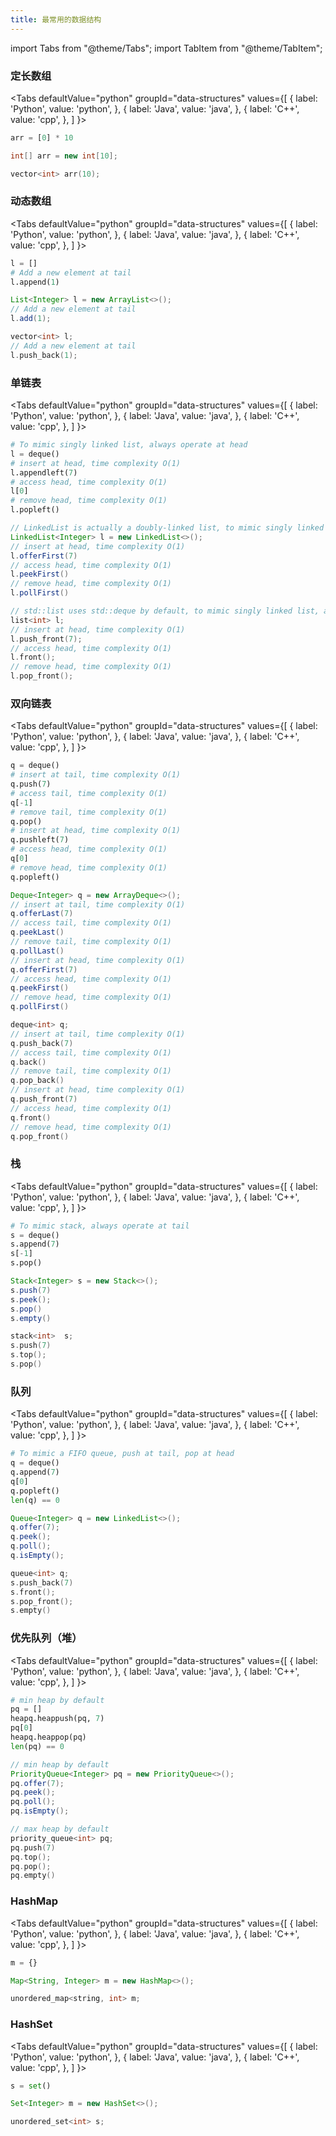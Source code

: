 ```yaml
---
title: 最常用的数据结构
---
```


import Tabs from "@theme/Tabs";
import TabItem from "@theme/TabItem";

### 定长数组

<Tabs
defaultValue="python"
groupId="data-structures"
values={[
{ label: 'Python', value: 'python', },
{ label: 'Java', value: 'java', },
{ label: 'C++', value: 'cpp', },
]
}>
<TabItem value="python">

```python
arr = [0] * 10
```

</TabItem>
<TabItem value="java">

```java
int[] arr = new int[10];
```

</TabItem>
<TabItem value="cpp">

```cpp
vector<int> arr(10);
```

</TabItem>
</Tabs>

### 动态数组

<Tabs
defaultValue="python"
groupId="data-structures"
values={[
{ label: 'Python', value: 'python', },
{ label: 'Java', value: 'java', },
{ label: 'C++', value: 'cpp', },
]
}>
<TabItem value="python">

```python
l = []
# Add a new element at tail
l.append(1)
```

</TabItem>
<TabItem value="java">

```java
List<Integer> l = new ArrayList<>();
// Add a new element at tail
l.add(1);
```

</TabItem>
<TabItem value="cpp">

```cpp
vector<int> l;
// Add a new element at tail
l.push_back(1);
```

</TabItem>
</Tabs>

### 单链表

<Tabs
defaultValue="python"
groupId="data-structures"
values={[
{ label: 'Python', value: 'python', },
{ label: 'Java', value: 'java', },
{ label: 'C++', value: 'cpp', },
]
}>
<TabItem value="python">

```python
# To mimic singly linked list, always operate at head
l = deque()
# insert at head, time complexity O(1)
l.appendleft(7)
# access head, time complexity O(1)
l[0]
# remove head, time complexity O(1)
l.popleft()
```

</TabItem>
<TabItem value="java">

```java
// LinkedList is actually a doubly-linked list, to mimic singly linked list, always operate at head
LinkedList<Integer> l = new LinkedList<>();
// insert at head, time complexity O(1)
l.offerFirst(7)
// access head, time complexity O(1)
l.peekFirst()
// remove head, time complexity O(1)
l.pollFirst()
```

</TabItem>
<TabItem value="cpp">

```cpp
// std::list uses std::deque by default, to mimic singly linked list, always operate at head
list<int> l;
// insert at head, time complexity O(1)
l.push_front(7);
// access head, time complexity O(1)
l.front();
// remove head, time complexity O(1)
l.pop_front();
```

</TabItem>
</Tabs>

### 双向链表

<Tabs
defaultValue="python"
groupId="data-structures"
values={[
{ label: 'Python', value: 'python', },
{ label: 'Java', value: 'java', },
{ label: 'C++', value: 'cpp', },
]
}>
<TabItem value="python">

```python
q = deque()
# insert at tail, time complexity O(1)
q.push(7)
# access tail, time complexity O(1)
q[-1]
# remove tail, time complexity O(1)
q.pop()
# insert at head, time complexity O(1)
q.pushleft(7)
# access head, time complexity O(1)
q[0]
# remove head, time complexity O(1)
q.popleft()
```

</TabItem>
<TabItem value="java">

```java
Deque<Integer> q = new ArrayDeque<>();
// insert at tail, time complexity O(1)
q.offerLast(7)
// access tail, time complexity O(1)
q.peekLast()
// remove tail, time complexity O(1)
q.pollLast()
// insert at head, time complexity O(1)
q.offerFirst(7)
// access head, time complexity O(1)
q.peekFirst()
// remove head, time complexity O(1)
q.pollFirst()
```

</TabItem>
<TabItem value="cpp">

```cpp
deque<int> q;
// insert at tail, time complexity O(1)
q.push_back(7)
// access tail, time complexity O(1)
q.back()
// remove tail, time complexity O(1)
q.pop_back()
// insert at head, time complexity O(1)
q.push_front(7)
// access head, time complexity O(1)
q.front()
// remove head, time complexity O(1)
q.pop_front()
```

</TabItem>
</Tabs>

### 栈

<Tabs
defaultValue="python"
groupId="data-structures"
values={[
{ label: 'Python', value: 'python', },
{ label: 'Java', value: 'java', },
{ label: 'C++', value: 'cpp', },
]
}>
<TabItem value="python">

```python
# To mimic stack, always operate at tail
s = deque()
s.append(7)
s[-1]
s.pop()
```

</TabItem>
<TabItem value="java">

```java
Stack<Integer> s = new Stack<>();
s.push(7)
s.peek();
s.pop()
s.empty()
```

</TabItem>
<TabItem value="cpp">

```cpp
stack<int>  s;
s.push(7)
s.top();
s.pop()
```

</TabItem>
</Tabs>

### 队列

<Tabs
defaultValue="python"
groupId="data-structures"
values={[
{ label: 'Python', value: 'python', },
{ label: 'Java', value: 'java', },
{ label: 'C++', value: 'cpp', },
]
}>
<TabItem value="python">

```python
# To mimic a FIFO queue, push at tail, pop at head
q = deque()
q.append(7)
q[0]
q.popleft()
len(q) == 0
```

</TabItem>
<TabItem value="java">

```java
Queue<Integer> q = new LinkedList<>();
q.offer(7);
q.peek();
q.poll();
q.isEmpty();
```

</TabItem>
<TabItem value="cpp">

```cpp
queue<int> q;
s.push_back(7)
s.front();
s.pop_front();
s.empty()
```

</TabItem>
</Tabs>

### 优先队列（堆）

<Tabs
defaultValue="python"
groupId="data-structures"
values={[
{ label: 'Python', value: 'python', },
{ label: 'Java', value: 'java', },
{ label: 'C++', value: 'cpp', },
]
}>
<TabItem value="python">

```python
# min heap by default
pq = []
heapq.heappush(pq, 7)
pq[0]
heapq.heappop(pq)
len(pq) == 0
```

</TabItem>
<TabItem value="java">

```java
// min heap by default
PriorityQueue<Integer> pq = new PriorityQueue<>();
pq.offer(7);
pq.peek();
pq.poll();
pq.isEmpty();
```

</TabItem>
<TabItem value="cpp">

```cpp
// max heap by default
priority_queue<int> pq;
pq.push(7)
pq.top();
pq.pop();
pq.empty()
```

</TabItem>
</Tabs>

### HashMap

<Tabs
defaultValue="python"
groupId="data-structures"
values={[
{ label: 'Python', value: 'python', },
{ label: 'Java', value: 'java', },
{ label: 'C++', value: 'cpp', },
]
}>
<TabItem value="python">

```python
m = {}
```

</TabItem>
<TabItem value="java">

```java
Map<String, Integer> m = new HashMap<>();
```

</TabItem>
<TabItem value="cpp">

```cpp
unordered_map<string, int> m;
```

</TabItem>
</Tabs>

### HashSet

<Tabs
defaultValue="python"
groupId="data-structures"
values={[
{ label: 'Python', value: 'python', },
{ label: 'Java', value: 'java', },
{ label: 'C++', value: 'cpp', },
]
}>
<TabItem value="python">

```python
s = set()
```

</TabItem>
<TabItem value="java">

```java
Set<Integer> m = new HashSet<>();
```

</TabItem>
<TabItem value="cpp">

```cpp
unordered_set<int> s;
```

</TabItem>
</Tabs>
